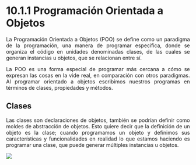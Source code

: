 <h1><strong>10.1.1 Programación Orientada a Objetos</strong></h1>

<p align="justify">La Programación Orientada a Objetos (POO) se define como un paradigma de la programación, una manera de programar específica, donde se organiza el código en unidades denominadas clases, de las cuales se generan instancias u objetos, que se relacionan entre sí.</p>

<p align="justify">La POO es una forma especial de programar más cercana a cómo se expresan las cosas en la vide real, en comparación con otros paradigmas. Al programar orientado a objetos escribimos nuestros programas en términos de clases, propiedades y métodos.</p>

<h2><strong>Clases</strong></h2>
<p align="justify">Las clases son declaraciones de objetos, también se podrían definir como moldes de abstracción de objetos. Esto quiere decir que la definición de un objeto es la clase; cuando programamos un objeto y definimos sus características y funcionalidades en realidad lo que estamos haciendo es programar una clase, que puede generar múltiples instancias u objetos.</p>

<a href="https://vod-progressive.akamaized.net/exp=1687062999~acl=%2Fvimeo-transcode-storage-prod-us-east1-h264-1080p%2F01%2F2939%2F25%2F639696263%2F2931923286.mp4~hmac=10458d81e1a68ea604302f6068156820ec959243396a7586f6ed12e378346d7a/vimeo-transcode-storage-prod-us-east1-h264-1080p/01/2939/25/639696263/2931923286.mp4" target="_blank"><img src="https://i.vimeocdn.com/video/1286482204-db7178ed59d8a37fc8991fa746ad9b537209e825489e83ce6?mw=1200&mh=675&q=70"></a>